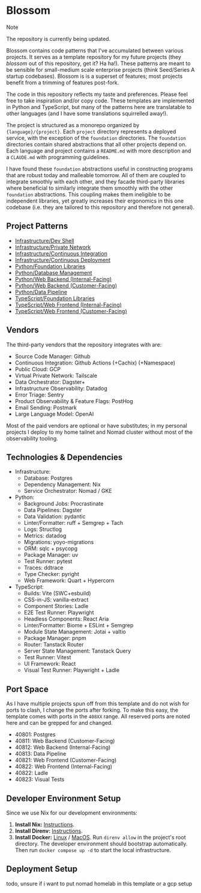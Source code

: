 # Blossom

> [!NOTE]
> The repository is currently being updated.

Blossom contains code patterns that I've accumulated between various projects. It serves as a
template repository for my future projects (they _blossom_ out of this repository, get it? Ha ha!).
These patterns are meant to be sensible for small-medium scale enterprise projects (think
Seed/Series A startup codebases). Blossom is is a superset of features; most projects benefit from a
trimming of features post-fork.

The code in this repository reflects my taste and preferences. Please feel free to take inspiration
and/or copy code. These templates are implemented in Python and TypeScript, but many of the patterns
here are translatable to other languages (and I have some translations squirrelled away!).

The project is structured as a monorepo organized by `{language}/{project}`. Each `project`
directory represents a deployed service, with the exception of the `foundation` directories. The
`foundation` directories contain shared abstractions that all other projects depend on. Each
language and project contains a `README.md` with more description and a `CLAUDE.md` with programming
guidelines.

I have found these `foundation` abstractions useful in constructing programs that are robust today
and malleable tomorrow. All of them are coupled to integrate smoothly with each other, and they
facade third-party libraries where beneficial to similarly integrate them smoothly with the other
`foundation` abstractions. This coupling makes them ineligible to be independent libraries, yet
greatly increases their ergonomics in this one codebase (i.e. they are tailored to this repository
and therefore not general).

## Project Patterns

- [Infrastructure/Dev Shell](./flake.nix)
- [Infrastructure/Private Network](./infra/vpn)
- [Infrastructure/Continuous Integration](./github/workflows)
- [Infrastructure/Continuous Deployment](./infra/deploys)
- [Python/Foundation Libraries](./python/foundation)
- [Python/Database Management](./python/database)
- [Python/Web Backend (Internal-Facing)](./python/panopticon)
- [Python/Web Backend (Customer-Facing)](./python/product)
- [Python/Data Pipeline](./python/pipeline)
- [TypeScript/Foundation Libraries](./typescript/foundation)
- [TypeScript/Web Frontend (Internal-Facing)](./typescript/panopticon)
- [TypeScript/Web Frontend (Customer-Facing)](./typescript/product)

## Vendors

The third-party vendors that the repository integrates with are:

- Source Code Manager: Github
- Continuous Integration: Github Actions (+Cachix) (+Namespace)
- Public Cloud: GCP
- Virtual Private Network: Tailscale
- Data Orchestrator: Dagster+
- Infrastructure Observability: Datadog
- Error Triage: Sentry
- Product Observability & Feature Flags: PostHog
- Email Sending: Postmark
- Large Language Model: OpenAI

Most of the paid vendors are optional or have substitutes; in my personal projects I deploy to my
home tailnet and Nomad cluster without most of the observability tooling.

## Technologies & Dependencies

- Infrastructure:
  - Database: Postgres
  - Dependency Management: Nix
  - Service Orchestrator: Nomad / GKE
- Python:
  - Background Jobs: Procrastinate
  - Data Pipelines: Dagster
  - Data Validation: pydantic
  - Linter/Formatter: ruff + Semgrep + Tach
  - Logs: Structlog
  - Metrics: datadog
  - Migrations: yoyo-migrations
  - ORM: sqlc + psycopg
  - Package Manager: uv
  - Test Runner: pytest
  - Traces: ddtrace
  - Type Checker: pyright
  - Web Framework: Quart + Hypercorn
- TypeScript:
  - Builds: Vite (SWC+esbuild)
  - CSS-in-JS: vanilla-extract
  - Component Stories: Ladle
  - E2E Test Runner: Playwright
  - Headless Components: React Aria
  - Linter/Formatter: Biome + ESLint + Semgrep
  - Module State Management: Jotai + valtio
  - Package Manager: pnpm
  - Router: Tanstack Router
  - Server State Management: Tanstack Query
  - Test Runner: Vitest
  - UI Framework: React
  - Visual Test Runner: Playwright + Ladle

## Port Space

As I have multiple projects spun off from this template and do not wish for ports to clash, I change
the ports after forking. To make this easy, the template comes with ports in the `408XX` range. All
reserved ports are noted here and can be grepped for and changed.

- 40801: Postgres
- 40811: Web Backend (Customer-Facing)
- 40812: Web Backend (Internal-Facing)
- 40813: Data Pipeline
- 40821: Web Frontend (Customer-Facing)
- 40822: Web Frontend (Internal-Facing)
- 40822: Ladle
- 40823: Visual Tests

## Developer Environment Setup

Since we use Nix for our development environments:

1. **Install Nix:** [Instructions](https://docs.determinate.systems/).
2. **Install Direnv:** [Instructions](https://direnv.net/).
3. **Install Docker:** [Linux](https://docs.docker.com/engine/install/) / [MacOS](https://github.com/abiosoft/colima).
Run `direnv allow` in the project's root directory. The developer environment should bootstrap
automatically. Then run `docker compose up -d` to start the local infrastructure.

## Deployment Setup

todo, unsure if i want to put nomad homelab in this template or a gcp setup

